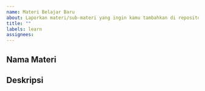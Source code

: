 ```yaml
---
name: Materi Belajar Baru
about: Laporkan materi/sub-materi yang ingin kamu tambahkan di repositori ini
title: ""
labels: learn
assignees:
---
```


## Nama Materi

## Deskripsi
<!-- Jelaskan materi/sub-materi yang ingin kamu tambahkan -->
